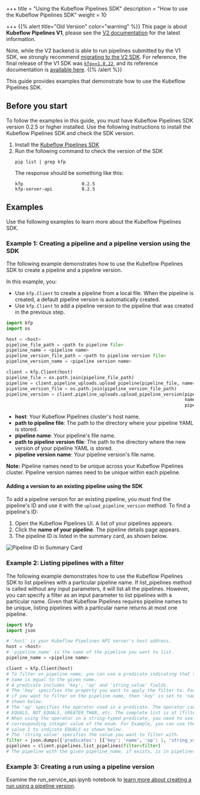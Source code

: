 +++
title = "Using the Kubeflow Pipelines SDK"
description = "How to use the Kubeflow Pipelines SDK"
weight = 10
                    
+++
{{% alert title="Old Version" color="warning" %}}
This page is about __Kubeflow Pipelines V1__, please see the [V2 documentation](/docs/components/pipelines) for the latest information.

Note, while the V2 backend is able to run pipelines submitted by the V1 SDK, we strongly recommend [migrating to the V2 SDK](/docs/components/pipelines/user-guides/migration).
For reference, the final release of the V1 SDK was [`kfp==1.8.22`](https://pypi.org/project/kfp/1.8.22/), and its reference documentation is [available here](https://kubeflow-pipelines.readthedocs.io/en/1.8.22/).
{{% /alert %}}

This guide provides examples that demonstrate how to use the Kubeflow Pipelines SDK.

## Before you start

To follow the examples in this guide, you must have Kubeflow Pipelines SDK
version 0.2.5 or higher installed. Use the following instructions to install
the Kubeflow Pipelines SDK and check the SDK version.

1. Install the [Kubeflow Pipelines SDK](/docs/components/pipelines/legacy-v1/sdk/install-sdk/)
1. Run the following command to check the version of the SDK
   ```
   pip list | grep kfp
   ```
   The response should be something like this:
   ```
   kfp                      0.2.5
   kfp-server-api           0.2.5
   ```

## Examples

Use the following examples to learn more about the Kubeflow Pipelines SDK.

### Example 1: Creating a pipeline and a pipeline version using the SDK

The following example demonstrates how to use the Kubeflow Pipelines SDK to
create a pipeline and a pipeline version.

In this example, you:

* Use `kfp.Client` to create a pipeline from a local file. When the pipeline
  is created, a default pipeline version is automatically created.
* Use `kfp.Client` to add a pipeline version to the pipeline that was created
  in the previous step.

```python
import kfp
import os

host = <host>
pipeline_file_path = <path to pipeline file>
pipeline_name = <pipeline name>
pipeline_version_file_path = <path to pipeline version file>
pipeline_version_name = <pipeline version name>

client = kfp.Client(host)
pipeline_file = os.path.join(pipeline_file_path)
pipeline = client.pipeline_uploads.upload_pipeline(pipeline_file, name=pipeline_name)
pipeline_version_file = os.path.join(pipeline_version_file_path)
pipeline_version = client.pipeline_uploads.upload_pipeline_version(pipeline_version_file,
                                                                   name=pipeline_version_name,
                                                                   pipelineid=pipeline.id)
```

* **host**: Your Kubeflow Pipelines cluster's host name.
* **path to pipeline file**: The path to the directory where your pipeline YAML
  is stored.
* **pipeline name**: Your pipeline's file name.
* **path to pipeline version file**: The path to the directory where the new
  version of your pipeline YAML is stored.
* **pipeline version name**: Your pipeline version's file name.

**Note:** Pipeline names need to be unique across your Kubeflow Pipelines
cluster. Pipeline version names need to be unique within each pipeline.

#### Adding a version to an existing pipeline using the SDK

To add a pipeline version for an existing pipeline, you must find the
pipeline's ID and use it with the `upload_pipeline_version` method. To
find a pipeline's ID:

1. Open the Kubeflow Pipelines UI. A list of your pipelines appears.
1. Click the **name of your pipeline**. The pipeline details page appears.
1. The pipeline ID is listed in the summary card, as shown below.

<img src="/docs/images/sdk-examples-snapshot-1.png"
alt="Pipeline ID in Summary Card"
class="mt-3 mb-3 border rounded">

### Example 2: Listing pipelines with a filter

The following example demonstrates how to use the Kubeflow Pipelines SDK to
list pipelines with a particular pipeline name. If list_pipelines method is
called without any input parameters, it will list all the pipelines. However,
you can specify a filter as an input parameter to list pipelines with a
particular name. Given that Kubeflow Pipelines requires pipeline names to be
unique, listing pipelines with a particular name returns at most one pipeline.

```python
import kfp
import json

# 'host' is your Kubeflow Pipelines API server's host address.
host = <host>
# 'pipeline_name' is the name of the pipeline you want to list.
pipeline_name = <pipeline name>

client = kfp.Client(host)
# To filter on pipeline name, you can use a predicate indicating that the pipeline
# name is equal to the given name.
# A predicate includes 'key', 'op' and 'string_value' fields.
# The 'key' specifies the property you want to apply the filter to. For example,
# if you want to filter on the pipeline name, then 'key' is set to 'name' as
# shown below.
# The 'op' specifies the operator used in a predicate. The operator can be
# EQUALS, NOT_EQUALS, GREATER_THAN, etc. The complete list is at [filter.proto](https://github.com/kubeflow/pipelines/blob/sdk/release-1.8/backend/api/filter.proto#L32)
# When using the operator in a string-typed predicate, you need to use the
# corresponding integer value of the enum. For Example, you can use the integer
# value 1 to indicate EQUALS as shown below.
# The 'string_value' specifies the value you want to filter with.
filter = json.dumps({'predicates': [{'key': 'name', 'op': 1, 'string_value': '{}'.format(pipeline_name)}]})
pipelines = client.pipelines.list_pipelines(filter=filter)
# The pipeline with the given pipeline_name, if exists, is in pipelines.pipelines[0].
```

### Example 3: Creating a run using a pipeline version

Examine the run_service_api.ipynb notebook to [learn more about creating a run using a pipeline version](https://github.com/kubeflow/pipelines/blob/sdk/release-1.8/tools/benchmarks/run_service_api.ipynb).

